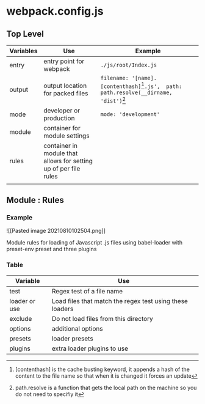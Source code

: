  # webpack.config.js
 
 ## Top Level

| Variables | Use                                                              | Example                                                                           |
| --------- | ---------------------------------------------------------------- | --------------------------------------------------------------------------------- |
| entry     | entry point for webpack                                          | `./js/root/Index.js  `                                                             |
| output    | output location for packed files                                 | `filename: '[name].[contenthash]`[^2]`.js',  path: path.resolve(__dirname, 'dist')`[^1] |
| mode      | developer or production                                          | `mode: 'development'  `                                                             |
| module    | container for module settings                                    |                                                                                   |
| rules     | container in module that allows for setting up of per file rules |                                                                                   |
|           |                                                                  |                                                                                   |

## Module : Rules
### Example
![[Pasted image 20210810102504.png]]

Module rules for loading of Javascript .js files using babel-loader with preset-env preset and three plugins

### Table

| Variable      | Use                                                      |
| ------------- | -------------------------------------------------------- |
| test          | Regex test of a file name                                |
| loader or use | Load files that match the regex test using these loaders |
| exclude       | Do not load files from this directory                    |
| options       | additional options                                       |
| presets       | loader presets                                           |
| plugins       | extra loader plugins to use                                                         |


[^1]: path.resolve is a function that gets the local path on the machine so you do not need to specifiy it

[^2]: [contenthash] is the cache busting keyword, it appends a hash of the content to the file name so that when it is changed it forces an update